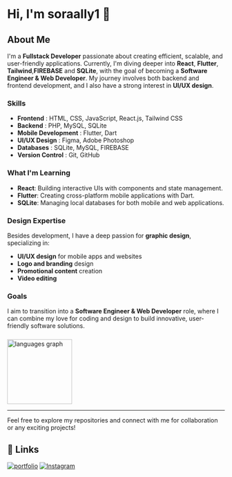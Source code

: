 # Hi, I'm soraally1 👋

## About Me

I'm a **Fullstack Developer** passionate about creating efficient, scalable, and user-friendly applications. Currently, I'm diving deeper into **React**, **Flutter**, **Tailwind**,**FIREBASE** and **SQLite**, with the goal of becoming a **Software Engineer & Web Developer**. My journey involves both backend and frontend development, and I also have a strong interest in **UI/UX design**.

### Skills

- **Frontend** : HTML, CSS, JavaScript, React.js, Tailwind CSS
- **Backend** : PHP, MySQL, SQLite
- **Mobile Development** : Flutter, Dart
- **UI/UX Design** : Figma, Adobe Photoshop
- **Databases** : SQLite, MySQL, FIREBASE
- **Version Control** : Git, GitHub

### What I'm Learning

- **React**: Building interactive UIs with components and state management.
- **Flutter**: Creating cross-platform mobile applications with Dart.
- **SQLite**: Managing local databases for both mobile and web applications.

### Design Expertise

Besides development, I have a deep passion for **graphic design**, specializing in:

- **UI/UX design** for mobile apps and websites
- **Logo and branding** design
- **Promotional content** creation
- **Video editing**

### Goals

I aim to transition into a **Software Engineer & Web Developer** role, where I can combine my love for coding and design to build innovative, user-friendly software solutions.

###

  <img src="https://github-readme-stats.vercel.app/api/top-langs?username=soraally1&locale=en&hide_title=false&layout=compact&card_width=320&langs_count=10&theme=default&hide_border=false" height="150" alt="languages graph"  />
</div>

---

Feel free to explore my repositories and connect with me for collaboration or any exciting projects!

## 🔗 Links
[![portfolio](https://img.shields.io/badge/my_portfolio-000?style=for-the-badge&logo=ko-fi&logoColor=white)](https://portofolio2-chi.vercel.app/)
[![Instagram](https://img.shields.io/badge/instagram-0A66C2?style=for-the-badge&logo=instagram&logoColor=white)](https://www.instagram.com/aosor4/)


